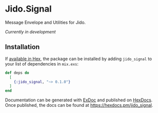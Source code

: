 # Jido.Signal

Message Envelope and Utilities for Jido.

_Currently in development_

## Installation

If [available in Hex](https://hex.pm/docs/publish), the package can be installed
by adding `jido_signal` to your list of dependencies in `mix.exs`:

```elixir
def deps do
  [
    {:jido_signal, "~> 0.1.0"}
  ]
end
```

Documentation can be generated with [ExDoc](https://github.com/elixir-lang/ex_doc)
and published on [HexDocs](https://hexdocs.pm). Once published, the docs can
be found at <https://hexdocs.pm/jido_signal>.

